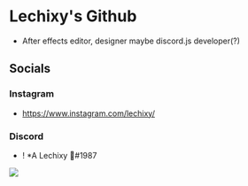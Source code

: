 # Lechixy's Github
- After effects editor, designer maybe discord.js developer(?)

## Socials
### Instagram
- https://www.instagram.com/lechixy/
### Discord
- ! *A Lechixy 🦋#1987



![](https://www.denofgeek.com/wp-content/uploads/2021/07/Loki-Sylvie.jpg?fit=1200%2C675)
